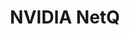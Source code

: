 ---
title: NVIDIA NetQ
layout: pdf
product: Cumulus NetQ
type: pdf
bookhidden: true
version: "5.0"
imgData: cumulus-netq
siteSlug: cumulus-netq
pdfhidden: true
draft: true

---